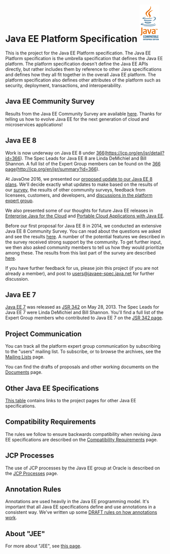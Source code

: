 # Java EE Platform Specification ![](assets/images/java-compatible-enterprise-edition.gif)

This is the project for the Java EE Platform specification.  The Java
EE Platform specification is the umbrella specification that defines
the Java EE platform.  The platform specification doesn't define the
Java EE APIs directly, but rather includes them by reference to other
Java specifications and defines how they all fit together in the
overall Java EE platform.  The platform specification also defines
other attributes of the platform such as security, deployment,
transactions, and interoperability.

## Java EE Community Survey

Results from the Java EE Community Survey are available
[here](https://java.net/projects/javaee-spec/downloads/download/Java%20EE%20Survey%20Results%20December%202016.pdf).
Thanks for telling us how to evolve Java EE for the next generation of
cloud and microservices applications!

## Java EE 8

Work is now underway on Java EE 8 under
[366](JSR)(https://jcp.org/en/jsr/detail?id=366).
The Spec Leads for Java EE 8 are 
Linda DeMichiel and Bill Shannon.
A full list of the Expert Group members can be found on the
[366 page](JSR)(http://jcp.org/en/jsr/summary?id=366).

At JavaOne 2016, we presented our
[proposed update to our Java EE 8 plans](https://java.net/projects/javaee-spec/downloads/download/JavaEE8Update.pdf).
We'll decide exactly what updates to make based on the results of our
[survey](http://glassfish.org/survey), the results of other community surveys,
feedback from licensees, customers, and developers, and
[discussions in the platform expert group](https://java.net/projects/javaee-spec/lists/jsr366-experts/archive).

We also presented some of our thoughts for future Java EE releases in
[Enterprise Java for the Cloud](https://java.net/projects/javaee-spec/downloads/download/JavaEE9.pdf) and
[Portable Cloud Applications with Java EE](https://java.net/projects/javaee-spec/downloads/download/PortableAppFinal.pdf).

Before our first proposal for Java EE 8 in 2014, we conducted an
extensive Java EE 8 Community Survey.  You can read about the
questions we asked and see the results 
[here](https://java.net/projects/javaee-spec/downloads/download/JavaEE8_Community_Survey_Results.pdf).
A number of the potential features we described in the survey
received strong support by the community.  To get further input, we then also
asked community members to tell us how they would prioritize among
these.  The results from this last part of the survey are described
[here](https://blogs.oracle.com/ldemichiel/entry/results_from_the_java_ee).

If you have further feedback for us, please join this project (if you
are not already a member), and post to
[users@javaee-spec.java.net](mailto:users@javaee-spec.java.net)
for further discussion.

## Java EE 7

[Java EE 7](http://jcp.org/en/jsr/summary?id=342) was released
as [JSR 342](http://jcp.org/en/jsr/summary?id=342)
on May 28, 2013.  The Spec Leads for Java EE 7 were
Linda DeMichiel and Bill Shannon.
You'll find a full list of the Expert Group members who
contributed to Java EE 7 on the
[JSR 342 page](http://jcp.org/en/jsr/summary?id=342).

## Project Communication

You can track all the platform expert group communication by
subscribing to the "users" mailing list.  To subscribe, or to
browse the archives, see the
[Mailing Lists](http://java.net/projects/javaee-spec/lists) page.

You can find the drafts of proposals and other working
documents on the [Documents](Documents) page.

## Other Java EE Specifications

[This table](Specifications) contains links to the project pages for
other Java EE specifications.

## Compatibility Requirements

The rules we follow to ensure backwards compatibility when revising
Java EE specifications are described on the
[Compatibility Requirements](CompatibilityRequirements) page.


## JCP Processes

The use of JCP processes by the Java EE group at Oracle is described on the
[JCP Processes](JCPProcesses) page.

## Annotation Rules

Annotations are used heavily in the Java EE programming model.
It's important that all Java EE specifications define and use
annotations in a consistent way.
We've written up some [DRAFT rules on how annotations work](AnnotationRules).

## About "JEE"

For more about "JEE", see [this page](JEE).
